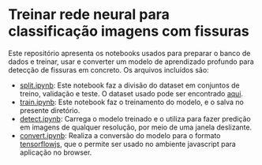 # Treinar rede neural para classificação imagens com fissuras

Este repositório apresenta os notebooks usados para preparar o banco de dados e treinar, usar e converter um modelo de aprendizado profundo para detecção de fissuras em concreto.
Os arquivos incluídos são:

* [split.ipynb](https://github.com/tulio-vieira/concrete-crack-detector-train/split.ipynb): Este notebook faz a divisão do dataset em conjuntos de treino, validação e teste. O dataset usado pode ser encontrado [aqui](https://data.mendeley.com/datasets/5y9wdsg2zt/1).
* [train.ipynb](https://github.com/tulio-vieira/concrete-crack-detector-train/train.ipynb): Este notebook faz o treinamento do modelo, e o salva no presente diretório.
* [detect.ipynb](https://github.com/tulio-vieira/concrete-crack-detector-train/detect.ipynb): Carrega o modelo treinado e o utiliza para fazer predição em imagens de qualquer resolução, por meio de uma janela deslizante.
* [convert.ipynb](https://github.com/tulio-vieira/concrete-crack-detector-train/convert.ipynb): Realiza a conversão do modelo para o formato [tensorflowjs](https://www.tensorflow.org/js), que o permite ser usado no ambiente javascript para aplicação no browser.